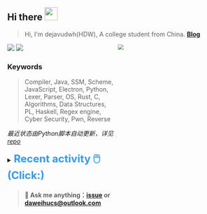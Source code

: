## Hi there <img src="https://raw.githubusercontent.com/MartinHeinz/MartinHeinz/master/wave.gif" width="30px">

> Hi, I'm dejavudwh(HDW), A college student from China. **[Blog](https://www.cnblogs.com/secoding)** 

![](https://komarev.com/ghpvc/?username=dejavudwh)
<img src="https://img.shields.io/badge/BLOG-dejavudwh-blue"><a href="https://www.cnblogs.com/secoding/"></a></img>
<img align="right" width="50%" src="https://github-readme-stats.vercel.app/api?username=dejavudwh&show_icons=true&theme=onedark&count_private=true" style="zoom: 80%;" /> 

### Keywords 

> Compiler, Java, SSM, Scheme, JavaScript, Electron, Python, Lexer, Parser, OS, Rust, C, Algorithms, Data Structures, PL, Haskell, Regex engine, Cyber Security, Pwn, Reverse

*最近状态由Python脚本自动更新，详见<a href="https://github.com/dejavudwh/dejavudwh"> repo</a>*

<details>

  <summary><font size="5.5" color="#3399FF"><b>Recent activity 🖱️(Click:)</b></font></summary>

  - <details open>

    <summary><font size="3.5" color="#3399FF"><b>Recent Post 🖱️</b></font></summary>
    <br>
    <table>
    <tr>
    <td>
    <!-- ZHIHUPOSTS:START --> 

    <!-- ZHIHUPOSTS:END -->
    </td>
    <td>
    <!-- GITHUB:START -->

    - [dejavudwh starred rust-embedded/awesome-embedded-rust](https://github.com/rust-embedded/awesome-embedded-rust) - 2023-06-29T02:44:35Z
    - [dejavudwh pushed to bsp-compilation-with-other-driver in dejavudwh/rt-thread](https://github.com/dejavudwh/rt-thread/compare/c6cfb4851e...9500475647) - 2023-06-29T02:05:35Z
    - [dejavudwh pushed to bsp-compilation-with-other-driver in dejavudwh/rt-thread](https://github.com/dejavudwh/rt-thread/compare/906ec781c0...c6cfb4851e) - 2023-06-29T02:01:59Z
    - [dejavudwh pushed to bsp-compilation-with-other-driver in dejavudwh/rt-thread](https://github.com/dejavudwh/rt-thread/compare/908c23ccf0...906ec781c0) - 2023-06-28T07:14:44Z
    - [dejavudwh commented on pull request RT-Thread/rt-thread#7738](https://github.com/RT-Thread/rt-thread/pull/7738) - 2023-06-27T10:59:38Z
    <!-- GITHUB:END -->
    </td>
    </tr>
    </table>
  </details>

</details>

> #### 💬 Ask me anything：[issue](https://github.com/dejavudwh/dejavudwh/issues) or [daweihucs@outlook.com](mailto:daweihucs@outlook.com)